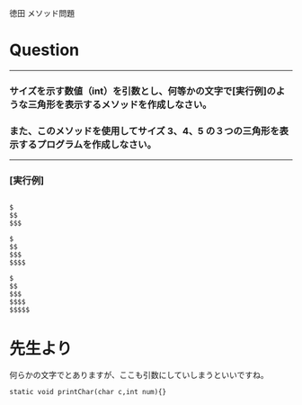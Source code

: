 徳田 メソッド問題

# Question
---
### サイズを示す数値（int）を引数とし、何等かの文字で[実行例]のような三角形を表示するメソッドを作成しなさい。
### また、このメソッドを使用してサイズ 3、4、5 の３つの三角形を表示するプログラムを作成しなさい。
---
### [実行例]  
```

$
$$
$$$

$
$$
$$$
$$$$

$
$$
$$$
$$$$
$$$$$

```

# 先生より
何らかの文字でとありますが、ここも引数にしていしまうといいですね。

```
static void printChar(char c,int num){}
```
